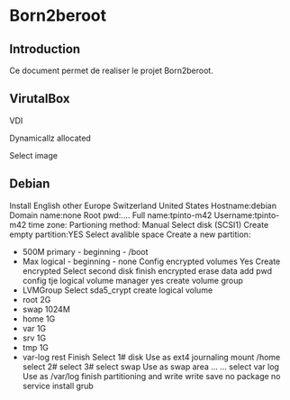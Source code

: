 # Born2beroot

## Introduction
Ce document permet de realiser le projet Born2beroot.

## VirutalBox
VDI

Dynamicallz allocated

Select image

## Debian
Install
English
other
Europe
Switzerland
United States
Hostname:debian
Domain name:none
Root pwd:....
Full name:tpinto-m42
Username:tpinto-m42
time zone:
Partioning method: Manual
Select disk (SCSI1)
Create empty partition:YES
Select avalible space
Create a new partition:
- 500M primary - beginning - /boot
- Max logical - beginning - none
Config encrypted volumes
Yes
Create encrypted
Select second disk
finish encrypted
erase data
add pwd
config tje logical volume manager
yes
create volume group
- LVMGroup
Select sda5_crypt
create logical volume
- root 2G
- swap 1024M
- home 1G
- var 1G
- srv 1G
- tmp 1G
- var-log rest
Finish
Select 1# disk
Use as ext4 journaling
mount /home
select 2#
select 3#
select swap
Use as swap area
...
...
select var log
Use as /var/log
finish partitioning and write
write save
no package
no service
install grub
